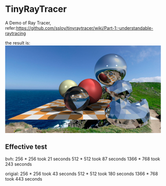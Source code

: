 # TinyRayTracer
A Demo of Ray Tracer, refer:https://github.com/ssloy/tinyraytracer/wiki/Part-1:-understandable-raytracing


the result is:
![](./out.jpg)



## Effective test

bvh: 256 * 256 took 21 seconds 512 * 512 took 87 seconds 1366 * 768 took 243 seconds

origial: 256 * 256 took 43 seconds 512 * 512 took 180 seconds 1366 * 768 took 443 seconds